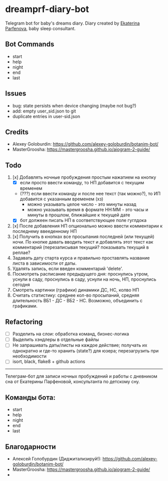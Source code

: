 # dreamprf-diary-bot

Telegram bot for baby's dreams diary. Diary created by [Ekaterina Parfenova](https://www.instagram.com/ekaterina.prf/), baby sleep consultant.

## Bot Commands

- start
- help
- night
- end
- last

## Issues

- bug: state persists when device changing (maybe not bug?)
- add: empty user_sid.json to git
- duplicate entries in user-sid.json

## Credits

- Alexey Goloburdin: https://github.com/alexey-goloburdin/botanim-bot/
- MasterGroosha: https://mastergroosha.github.io/aiogram-2-guide/

## Todo

1. [x] Добавлять ночные пробуждения простым нажатием на кнопку
   - [x] если просто ввести команду, то НП добавится с текущим временем
   - (???) если ввести команду и после нее текст (так можно?), то ИП добавится с указанным временем (хз)
     - можно указывать целое число - это минуты назад
     - можно указывать время в формате НН:ММ - это часы и минуты в прошлом, ближайшие к текущей дате
   - [x] бот должеен писать НП в соответствующее поле гуглдока
2. [x] После добавления НП опционально можно ввести комментарии к последнему ввееденному НП
3. [x] Получить в кнопках все просыпания последней (или текущей) ночи. По кнопке давать вводить текст и добавлять этот текст как комментарий (перезаписывая текущий? показывать текущий в реплае? 
4. Задавать дату старта курса и правильно проставлять название листа в зависимости от даты.
5. Удалять запись, если введен комментарий 'delete'.
6. Посмотреть расписание предыдущего дня: проснулись утром, уснули в саду, проснулись в саду, уснули на ночь, НП, проснулись сегодня
7. Смотреть картинки (графики) динамики ДС, НС, колво НП
8. Считать статистику: среднее кол-во просыпаний, средняя длительность ВБ1 - ДС - ВБ2 - НС. Возможно, объединить с графиками.

## Refactoring

- [ ] Разделить на слои: обработка команд, бизнес-логика
- [ ] Выделить хэндлеры в отдельные файлы
- [ ] Не запрашивать даты/листы на каждое действие; получать их однократно и где-то хранить (state?) для юзера; перезагрузить при необходимости
- [ ] isort, black, flake8 + github actions

---

Телеграм-бот для записи ночных пробуждений и работы с дневником сна от Екатерины Парфеновой, консультанта по детскому сну.

## Команды бота:

- start
- help
- night
- end
- last

## Благодарности

- Алексей Голобурдин (Диджитализируй!): https://github.com/alexey-goloburdin/botanim-bot/
- MasterGroosha: https://mastergroosha.github.io/aiogram-2-guide/
- 